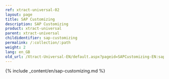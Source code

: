 ```yaml
---
ref: xtract-universal-02
layout: page
title: SAP Customizing
description: SAP Customizing
product: xtract-universal
parent: xtract-universal
childidentifier: sap-customizing
permalink: /:collection/:path
weight: 2
lang: en_GB
old_url: /Xtract-Universal-EN/default.aspx?pageid=SAPCustomizing-EN:sap-customizing-en
---
```



{% include _content/en/sap-customizing.md  %}

